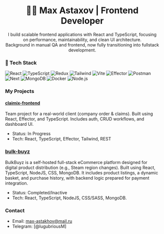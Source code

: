 <h1 align="center">👨‍💻 Max Astaxov | Frontend Developer</h1>

<p align="center">
  I build scalable frontend applications with React and TypeScript, focusing on performance, maintainability, and clean UI architecture.<br>
  Background in manual QA and frontend, now fully transitioning into fullstack development.
</p>

### 🧰 Tech Stack

![React](https://img.shields.io/badge/React-20232A?style=flat&logo=react)
![TypeScript](https://img.shields.io/badge/TypeScript-007ACC?style=flat&logo=typescript)
![Redux](https://img.shields.io/badge/Redux-764ABC?style=flat&logo=redux)
![Tailwind](https://img.shields.io/badge/Tailwind_CSS-06B6D4?style=flat&logo=tailwindcss)
![Vite](https://img.shields.io/badge/Vite-646CFF?style=flat&logo=vite)
![Effector](https://img.shields.io/badge/Effector-5F5FFF?style=flat)
![Postman](https://img.shields.io/badge/Postman-FF6C37?style=flat&logo=postman)
![Next](https://img.shields.io/badge/Next-7B809A?style=flat&logo=next)
![MongoDB](https://img.shields.io/badge/MongoDB-4EA94B?style=flat&logo=mongodb&logoColor=white)
![Docker](https://img.shields.io/badge/Docker-2496ED?style=flat&logo=docker&logoColor=white)
![Node.js](https://img.shields.io/badge/Node.js-339933?style=flat&logo=nodedotjs&logoColor=white)


### My Projects

#### [claimix-frontend](https://github.com/epikhinvanya/claimix-frontend-ts)
Team project for a real-world client (company order & claims). Built using React, Effector, and TypeScript. Includes auth, CRUD workflows, and dashboard UI.
- Status: In Progress
- Tech: React, TypeScript, Effector, Tailwind, REST

### [bulk-buyz](https://github.com/MaxGrateman/bulk-buyz)
BulkBuyz is a self-hosted full-stack eCommerce platform designed for digital product distribution (e.g., Steam region changes). Built using React, TypeScript, NodeJS, CSS, MongoDB.
It includes product listings, a dynamic basket, and purchase history, with backend logic prepared for payment integration.
- Status: Completed/Inactive
- Tech: React, TypeScript, NodeJS, CSS/SASS, MongoDB.

### Contact
- Email: max-astakhov@mail.ru
- Telegram: [@lugubriousM]

